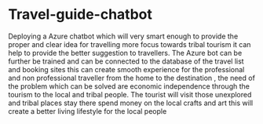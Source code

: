 # Travel-guide-chatbot

Deploying a Azure chatbot which will very smart enough to provide the proper and clear idea for travelling more focus towards tribal tourism it can help to provide the better suggestion to travellers. The Azure bot can be further be trained and can be connected to the database of the travel list and booking sites this can create smooth experience for the professional and non professional traveller from the home to the destination , the need of the problem which can be solved are economic independence through the tourism to the local and tribal people. The tourist will visit those unexplored and tribal places stay there spend money on the local crafts and art this will create a better living lifestyle for the local people